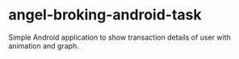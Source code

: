 # angel-broking-android-task
Simple Android application to show transaction details of user with animation and graph.
